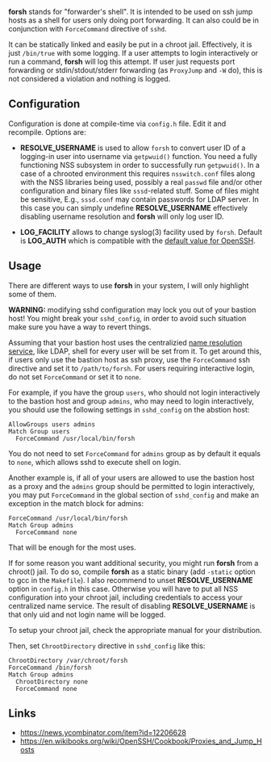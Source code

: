 **forsh** stands for "forwarder's shell". It is intended to be used on ssh
jump hosts as a shell for users only doing port forwarding. It can also could
be in conjunction with `ForceCommand` directive of `sshd`.

It can be statically linked and easily be put in a chroot jail.  Effectively,
it is just `/bin/true` with some logging.  If a user attempts to login
interactively or run a command, **forsh** will log this attempt. If user just
requests port forwarding or stdin/stdout/stderr forwarding (as `ProxyJump` and
`-W` do), this is not considered a violation and nothing is logged.

## Configuration
Configuration is done at compile-time via `config.h` file. Edit it and
recompile. Options are:

- **RESOLVE_USERNAME** is used to allow `forsh` 
  to convert user ID of a logging-in user into username via `getpwuid()`
  function. You need a fully functioning NSS subsystem in order to
  successfully run `getpwuid()`. In a case of a chrooted
  environment this requires `nsswitch.conf` files along with the NSS
  libraries being used, possibly a real `passwd` file and/or other configuration and binary
  files like `sssd`-related stuff. Some of files might be sensitive, E.g.,
  `sssd.conf` may contain passwords for LDAP server. In this case you can
  simply undefine **RESOLVE_USERNAME** effectively disabling username
  resolution and **forsh** will only log user ID.

- **LOG_FACILITY** allows to change syslog(3) facility used by `forsh`.
  Default is **LOG_AUTH** which is compatible with the [default value for
  OpenSSH](https://man.openbsd.org/sshd_config#SyslogFacility).
  
## Usage
There are different ways to use **forsh** in your system, I will only
highlight some of them.

**WARNING:** modifying sshd configuration may lock you out of your bastion
host! You might break your `sshd_config`, in order to avoid such situation make
sure you have a way to revert things.

Assuming that your bastion host uses the centralizied
[name resolution service](https://en.wikipedia.org/wiki/Name_Service_Switch),
like LDAP, shell for every user will be set from it. To get around this,
if users only use the bastion host as ssh proxy, use the `ForceCommand` ssh
directive and set it to `/path/to/forsh`. For users requiring interactive
login, do not set `ForceCommand` or set it to `none`.

For example, if you have the group `users`, who should not login interactively to
the bastion host and group `admins`, who may need to login interactively, you
should use the following settings in `sshd_config` on the abstion host:

```
AllowGroups users admins
Match Group users
  ForceCommand /usr/local/bin/forsh
```

You do not need to set `ForceCommand` for `admins` group as by default it
equals to `none`, which allows sshd to execute shell on login.

Another example is, if all of your users are allowed to use the bastion host as a
proxy and the `admins` group should be permitted to login interactively, you may
put `ForceCommand` in the global section of `sshd_config` and make an exception in
the match block for admins:

```
ForceCommand /usr/local/bin/forsh
Match Group admins
  ForceCommand none
```

That will be enough for the most uses.

If for some reason you want additional security, you might run **forsh**
from a chroot() jail. To do so, compile **forsh** as a static binary (add
`-static` option to gcc in the `Makefile`). I also recommend to unset
**RESOLVE_USERNAME** option in `config.h` in this case. Otherwise you will have to put all
NSS configuration into your chroot jail, including credentials to access your
centralized name service. The result of disabling **RESOLVE_USERNAME** is that
only uid and not login name will be logged.  

To setup your chroot jail, check the appropriate manual for your distribution.

Then, set `ChrootDirectory` directive in `sshd_config` like this:

```
ChrootDirectory /var/chroot/forsh
ForceCommand /bin/forsh
Match Group admins
  ChrootDirectory none
  ForceCommand none
```

## Links

- https://news.ycombinator.com/item?id=12206628
- https://en.wikibooks.org/wiki/OpenSSH/Cookbook/Proxies_and_Jump_Hosts
